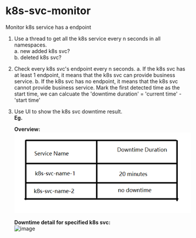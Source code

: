 # k8s-svc-monitor
Monitor k8s service has a endpoint 

1. Use a thread to get all the k8s service every n seconds in all namespaces.  
   a. new added k8s svc?  
   b. deleted k8s svc?
2. Check every k8s svc's endpoint every n seconds.
   a. If the k8s svc has at least 1 endpoint, it means that the k8s svc can provide business service.
   b. If the k8s svc has no endpoint, it means that the k8s svc cannot provide business service. Mark the first detected time as the start time, we can calcuate the 'downtime duration' = 'current time' - 'start time'
3. Use UI to show the k8s svc downtime result.  
   **Eg.**  

   **Overview:**  
   ![avatar](https://github.com/cainzhong/k8s-svc-monitor/blob/master/assets/k8s_svc_downtime_overview.png)

   **Downtime detail for specified k8s svc:**  
   ![image](../assets/k8s_svc_downtime_detail.png)
